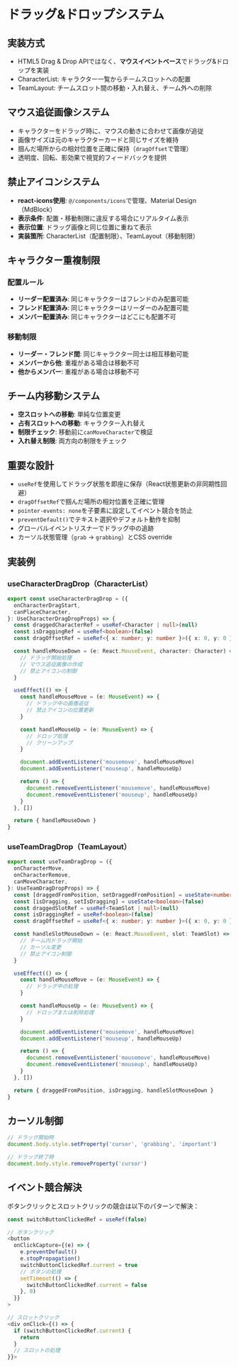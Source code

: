 # ドラッグ&ドロップシステム

## 実装方式

- HTML5 Drag & Drop APIではなく、**マウスイベントベース**でドラッグ&ドロップを実装
- CharacterList: キャラクター一覧からチームスロットへの配置
- TeamLayout: チームスロット間の移動・入れ替え、チーム外への削除

## マウス追従画像システム

- キャラクターをドラッグ時に、マウスの動きに合わせて画像が追従
- 画像サイズは元のキャラクターカードと同じサイズを維持
- 掴んだ場所からの相対位置を正確に保持（`dragOffset`で管理）
- 透明度、回転、影効果で視覚的フィードバックを提供

## 禁止アイコンシステム

- **react-icons使用**: `@/components/icons`で管理、Material Design（MdBlock）
- **表示条件**: 配置・移動制限に違反する場合にリアルタイム表示
- **表示位置**: ドラッグ画像と同じ位置に重ねて表示
- **実装箇所**: CharacterList（配置制限）、TeamLayout（移動制限）

## キャラクター重複制限

### 配置ルール

- **リーダー配置済み**: 同じキャラクターはフレンドのみ配置可能
- **フレンド配置済み**: 同じキャラクターはリーダーのみ配置可能
- **メンバー配置済み**: 同じキャラクターはどこにも配置不可

### 移動制限

- **リーダー・フレンド間**: 同じキャラクター同士は相互移動可能
- **メンバーから他**: 重複がある場合は移動不可
- **他からメンバー**: 重複がある場合は移動不可

## チーム内移動システム

- **空スロットへの移動**: 単純な位置変更
- **占有スロットへの移動**: キャラクター入れ替え
- **制限チェック**: 移動前に`canMoveCharacter`で検証
- **入れ替え制限**: 両方向の制限をチェック

## 重要な設計

- `useRef`を使用してドラッグ状態を即座に保存（React状態更新の非同期性回避）
- `dragOffsetRef`で掴んだ場所の相対位置を正確に管理
- `pointer-events: none`を子要素に設定してイベント競合を防止
- `preventDefault()`でテキスト選択やデフォルト動作を抑制
- グローバルイベントリスナーでドラッグ中の追跡
- カーソル状態管理（`grab` → `grabbing`）とCSS override

## 実装例

### useCharacterDragDrop（CharacterList）

```typescript
export const useCharacterDragDrop = ({
  onCharacterDragStart,
  canPlaceCharacter,
}: UseCharacterDragDropProps) => {
  const draggedCharacterRef = useRef<Character | null>(null)
  const isDraggingRef = useRef<boolean>(false)
  const dragOffsetRef = useRef<{ x: number; y: number }>({ x: 0, y: 0 })

  const handleMouseDown = (e: React.MouseEvent, character: Character) => {
    // ドラッグ開始処理
    // マウス追従画像の作成
    // 禁止アイコンの制御
  }

  useEffect(() => {
    const handleMouseMove = (e: MouseEvent) => {
      // ドラッグ中の画像追従
      // 禁止アイコンの位置更新
    }

    const handleMouseUp = (e: MouseEvent) => {
      // ドロップ処理
      // クリーンアップ
    }

    document.addEventListener('mousemove', handleMouseMove)
    document.addEventListener('mouseup', handleMouseUp)

    return () => {
      document.removeEventListener('mousemove', handleMouseMove)
      document.removeEventListener('mouseup', handleMouseUp)
    }
  }, [])

  return { handleMouseDown }
}
```

### useTeamDragDrop（TeamLayout）

```typescript
export const useTeamDragDrop = ({
  onCharacterMove,
  onCharacterRemove,
  canMoveCharacter,
}: UseTeamDragDropProps) => {
  const [draggedFromPosition, setDraggedFromPosition] = useState<number | null>(null)
  const [isDragging, setIsDragging] = useState<boolean>(false)
  const draggedSlotRef = useRef<TeamSlot | null>(null)
  const isDraggingRef = useRef<boolean>(false)
  const dragOffsetRef = useRef<{ x: number; y: number }>({ x: 0, y: 0 })

  const handleSlotMouseDown = (e: React.MouseEvent, slot: TeamSlot) => {
    // チーム内ドラッグ開始
    // カーソル変更
    // 禁止アイコン制御
  }

  useEffect(() => {
    const handleMouseMove = (e: MouseEvent) => {
      // ドラッグ中の処理
    }

    const handleMouseUp = (e: MouseEvent) => {
      // ドロップまたは削除処理
    }

    document.addEventListener('mousemove', handleMouseMove)
    document.addEventListener('mouseup', handleMouseUp)

    return () => {
      document.removeEventListener('mousemove', handleMouseMove)
      document.removeEventListener('mouseup', handleMouseUp)
    }
  }, [])

  return { draggedFromPosition, isDragging, handleSlotMouseDown }
}
```

## カーソル制御

```typescript
// ドラッグ開始時
document.body.style.setProperty('cursor', 'grabbing', 'important')

// ドラッグ終了時
document.body.style.removeProperty('cursor')
```

## イベント競合解決

ボタンクリックとスロットクリックの競合は以下のパターンで解決：

```typescript
const switchButtonClickedRef = useRef(false)

// ボタンクリック
<button
  onClickCapture={(e) => {
    e.preventDefault()
    e.stopPropagation()
    switchButtonClickedRef.current = true
    // ボタンの処理
    setTimeout(() => {
      switchButtonClickedRef.current = false
    }, 0)
  }}
>

// スロットクリック
<div onClick={() => {
  if (switchButtonClickedRef.current) {
    return
  }
  // スロットの処理
}}>
```
